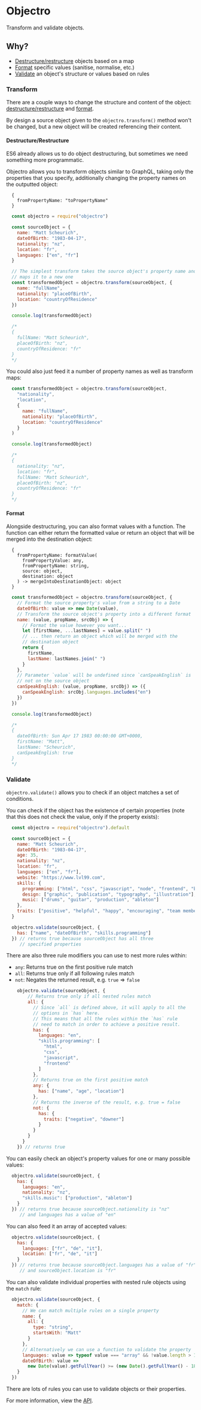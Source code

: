 # Objectro

Transform and validate objects.

## Why?

* [Destructure/restructure](#destructure-restructure) objects based on a map
* [Format](#format) specific values (sanitise, normalise, etc.)
* [Validate](#validate) an object's structure or values based on rules

### Transform

There are a couple ways to change the structure and content of the object: [destructure/restructure](#destructure-restructure) and [format](#format).

By design a source object given to the `objectro.transform()` method won't be changed, but a new object will be created referencing their content.

#### Destructure/Restructure

ES6 already allows us to do object destructuring, but sometimes we need something more programmatic.

Objectro allows you to transform objects similar to GraphQL, taking only the properties that you specify, additionally changing the property names on the outputted object:

```
  {
    fromPropertyName: "toPropertyName"
  }
```

```javascript
  const objectro = require("objectro")

  const sourceObject = {
    name: "Matt Scheurich",
    dateOfBirth: "1983-04-17",
    nationality: "nz",
    location: "fr",
    languages: ["en", "fr"]
  }

  // The simplest transform takes the source object's property name and
  // maps it to a new one
  const transformedObject = objectro.transform(sourceObject, {
    name: "fullName",
    nationality: "placeOfBirth",
    location: "countryOfResidence"
  })

  console.log(transformedObject)

  /*
  {
    fullName: "Matt Scheurich",
    placeOfBirth: "nz",
    countryOfResidence: "fr"
  }
  */
```

You could also just feed it a number of property names as well as transform maps:

```javascript
  const transformedObject = objectro.transform(sourceObject,
    "nationality",
    "location",
    {
      name: "fullName",
      nationality: "placeOfBirth",
      location: "countryOfResidence"
    }
  )

  console.log(transformedObject)

  /*
  {
    nationality: "nz",
    location: "fr",
    fullName: "Matt Scheurich",
    placeOfBirth: "nz",
    countryOfResidence: "fr"
  }
  */
```

#### Format

Alongside destructuring, you can also format values with a function. The function can either return the formatted value or return an object that will be merged into the destination object:

```
  {
    fromPropertyName: formatValue(
      fromPropertyValue: any,
      fromPropertyName: string,
      source: object,
      destination: object
    ) -> mergeIntoDestinationObject: object
  }
```

```javascript
  const transformedObject = objectro.transform(sourceObject, {
    // Format the source property's value from a string to a Date
    dateOfBirth: value => new Date(value),
    // Transform the source object's property into a different format
    name: (value, propName, srcObj) => {
      // Format the value however you want...
      let [firstName, ...lastNames] = value.split(" ")
      // ... then return an object which will be merged with the
      // destination object
      return {
        firstName,
        lastName: lastNames.join(" ")
      }
    },
    // Parameter `value` will be undefined since `canSpeakEnglish` is
    // not on the source object
    canSpeakEnglish: (value, propName, srcObj) => ({
      canSpeakEnglish: srcObj.languages.includes("en")
    })
  })

  console.log(transformedObject)

  /*
  {
    dateOfBirth: Sun Apr 17 1983 00:00:00 GMT+0000,
    firstName: "Matt",
    lastName: "Scheurich",
    canSpeakEnglish: true
  }
  */
```

### Validate

`objectro.validate()` allows you to check if an object matches a set of conditions.

You can check if the object has the existence of certain properties (note
that this does not check the value, only if the property exists):

```javascript
  const objectro = require("objectro").default

  const sourceObject = {
    name: "Matt Scheurich",
    dateOfBirth: "1983-04-17",
    age: 35,
    nationality: "nz",
    location: "fr",
    languages: ["en", "fr"],
    website: "https://www.lvl99.com",
    skills: {
      programming: ["html", "css", "javascript", "node", "frontend", "backend", "threejs"],
      design: ["graphic", "publication", "typography", "illustration"],
      music: ["drums", "guitar", "production", "ableton"]
    },
    traits: ["positive", "helpful", "happy", "encouraging", "team member"]
  }

  objectro.validate(sourceObject, {
    has: ["name", "dateOfBirth", "skills.programming"]
  }) // returns true because sourceObject has all three
     // specified properties
```

There are also three rule modifiers you can use to nest more rules within:

* `any`: Returns true on the first positive rule match
* `all`: Returns true only if all following rules match
* `not`: Negates the returned result, e.g. `true` ⇒ `false`

```javascript
    objectro.validate(sourceObject, {
        // Returns true only if all nested rules match
        all: {
          // Since `all` is defined above, it will apply to all the
          // options in `has` here.
          // This means that all the rules within the `has` rule
          // need to match in order to achieve a positive result.
          has: {
            languages: "en",
            "skills.programming": [
              "html",
              "css",
              "javascript",
              "frontend"
            ]
          },
          // Returns true on the first positive match
          any: {
            has: ["name", "age", "location"]
          },
          // Returns the inverse of the result, e.g. true = false
          not: {
            has: {
              traits: ["negative", "downer"]
            }
          }
        }
      }
    }) // returns true
```

You can easily check an object's property values for one or many possible
values:

```javascript
  objectro.validate(sourceObject, {
    has: {
      languages: "en",
      nationality: "nz",
      "skills.music": ["production", "ableton"]
    }
  }) // returns true because sourceObject.nationality is "nz"
     // and languages has a value of "en"
```

You can also feed it an array of accepted values:

```javascript
  objectro.validate(sourceObject, {
    has: {
      languages: ["fr", "de", "it"],
      location: ["fr", "de", "it"]
    }
  }) // returns true because sourceObject.languages has a value of "fr"
     // and sourceObject.location is "fr"
```

You can also validate individual properties with nested rule objects using the
`match` rule:

```javascript
  objectro.validate(sourceObject, {
    match: {
      // We can match multiple rules on a single property
      name: {
        all: {
          type: "string",
          startsWith: "Matt"
        }
      },
      // Alternatively we can use a function to validate the property
      languages: value => typeof value === "array" && !value.length > 1,
      dateOfBirth: value =>
        new Date(value).getFullYear() >= (new Date().getFullYear() - 18)
    }
  })
```

There are lots of rules you can use to validate objects or their properties.

For more information, view the [API](api.md#validation-rules).
